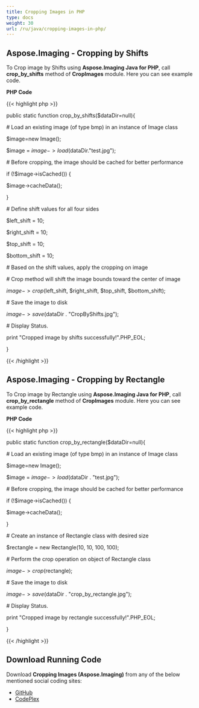 ```yaml
---
title: Cropping Images in PHP
type: docs
weight: 30
url: /ru/java/cropping-images-in-php/
---
```


## **Aspose.Imaging - Cropping by Shifts**
To Crop image by Shifts using **Aspose.Imaging Java for PHP**, call **crop_by_shifts** method of **CropImages** module. Here you can see example code.

**PHP Code**

{{< highlight php >}}

 public static function crop_by_shifts($dataDir=null){

\# Load an existing image (of type bmp) in an instance of Image class

$image=new Image();

$image = $image->load($dataDir."test.jpg");

\# Before cropping, the image should be cached for better performance

if (!$image->isCached()) {

$image->cacheData();

}

\# Define shift values for all four sides

$left_shift = 10;

$right_shift = 10;

$top_shift = 10;

$bottom_shift = 10;

\# Based on the shift values, apply the cropping on image

\# Crop method will shift the image bounds toward the center of image

$image->crop($left_shift, $right_shift, $top_shift, $bottom_shift);

\# Save the image to disk

$image->save($dataDir . "CropByShifts.jpg");

\# Display Status.

print "Cropped image by shifts successfully!".PHP_EOL;

}

{{< /highlight >}}
## **Aspose.Imaging - Cropping by Rectangle**
To Crop image by Rectangle using **Aspose.Imaging Java for PHP**, call **crop_by_rectangle** method of **CropImages** module. Here you can see example code.

**PHP Code**

{{< highlight php >}}

 public static function crop_by_rectangle($dataDir=null){

\# Load an existing image (of type bmp) in an instance of Image class

$image=new Image();

$image = $image->load($dataDir . "test.jpg");

\# Before cropping, the image should be cached for better performance

if (!$image->isCached()) {

$image->cacheData();

}

\# Create an instance of Rectangle class with desired size

$rectangle = new Rectangle(10, 10, 100, 100);

\# Perform the crop operation on object of Rectangle class

$image->crop($rectangle);

\# Save the image to disk

$image->save($dataDir . "crop_by_rectangle.jpg");

\# Display Status.

print "Cropped image by rectangle successfully!".PHP_EOL;

}

{{< /highlight >}}
## **Download Running Code**
Download **Cropping Images (Aspose.Imaging)** from any of the below mentioned social coding sites:

- [GitHub](https://github.com/aspose-imaging/Aspose.Imaging-for-Java/blob/master/Plugins/Aspose_Imaging_Java_for_PHP/src/aspose/imaging/ManagingRasterFormats/CropImages.php)
- [CodePlex](https://archive.codeplex.com/?p=asposeimagingjavaphp#src/aspose/imaging/ManagingRasterFormats/CropImages.php)
